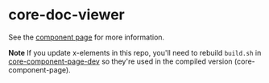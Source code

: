 core-doc-viewer
================

See the [component page](http://polymer-project.org/docs/x-elements/core-x-elements.html#core-doc-viewer) for more information.


**Note** If you update x-elements in this repo, you'll need to rebuild `build.sh` in [core-component-page-dev](https://github.com/Polymer/core-component-page-dev) so they're used in the compiled version (core-component-page).
